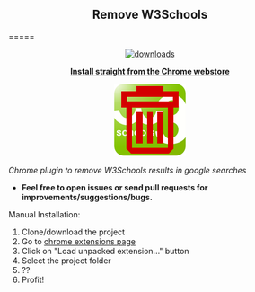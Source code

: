 <h2 align="center">Remove W3Schools</h2>
=====

  <p align="center"><a href="https://www.npmjs.com/package/subscribr"><img src="https://img.shields.io/chrome-web-store/d/gohnadkcefpdhblajddfnhapimpdjkje.svg" alt="downloads"></a></p>
  <p align="center"><a href="https://chrome.google.com/webstore/detail/remove-w3schools/gohnadkcefpdhblajddfnhapimpdjkje"><b>Install straight from the Chrome webstore</b></a></p>
  <p align="center"><img src="https://github.com/GMaiolo/remove-w3schools/blob/master/images/icon128.png" alt="logo"></p>

_Chrome plugin to remove W3Schools results in google searches_

+ **Feel free to open issues or send pull requests for improvements/suggestions/bugs.**

Manual Installation: 

1. Clone/download the project
2. Go to [chrome extensions page](chrome://extensions/)
3. Click on "Load unpacked extension..." button
4. Select the project folder
5. ??
6. Profit!
